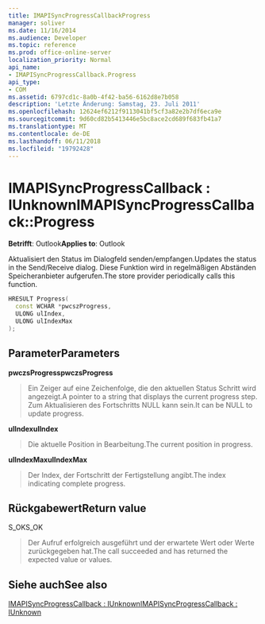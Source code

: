 ```yaml
---
title: IMAPISyncProgressCallbackProgress
manager: soliver
ms.date: 11/16/2014
ms.audience: Developer
ms.topic: reference
ms.prod: office-online-server
localization_priority: Normal
api_name:
- IMAPISyncProgressCallback.Progress
api_type:
- COM
ms.assetid: 6797cd1c-8a0b-4f42-ba56-6162d8e7b058
description: 'Letzte Änderung: Samstag, 23. Juli 2011'
ms.openlocfilehash: 12624ef6212f9113041bf5cf3a82e2b7df6eca9e
ms.sourcegitcommit: 9d60cd82b5413446e5bc8ace2cd689f683fb41a7
ms.translationtype: MT
ms.contentlocale: de-DE
ms.lasthandoff: 06/11/2018
ms.locfileid: "19792428"
---
```

# <a name="imapisyncprogresscallbackprogress"></a><span data-ttu-id="61a8c-103">IMAPISyncProgressCallback : IUnknown</span><span class="sxs-lookup"><span data-stu-id="61a8c-103">IMAPISyncProgressCallback::Progress</span></span>

  
  
<span data-ttu-id="61a8c-104">**Betrifft**: Outlook</span><span class="sxs-lookup"><span data-stu-id="61a8c-104">**Applies to**: Outlook</span></span> 
  
<span data-ttu-id="61a8c-105">Aktualisiert den Status im Dialogfeld senden/empfangen.</span><span class="sxs-lookup"><span data-stu-id="61a8c-105">Updates the status in the Send/Receive dialog.</span></span> <span data-ttu-id="61a8c-106">Diese Funktion wird in regelmäßigen Abständen Speicheranbieter aufgerufen.</span><span class="sxs-lookup"><span data-stu-id="61a8c-106">The store provider periodically calls this function.</span></span>
  
```cpp
HRESULT Progress(
  const WCHAR *pwcszProgress, 
  ULONG ulIndex, 
  ULONG ulIndexMax
);
```

## <a name="parameters"></a><span data-ttu-id="61a8c-107">Parameter</span><span class="sxs-lookup"><span data-stu-id="61a8c-107">Parameters</span></span>

 <span data-ttu-id="61a8c-108">**pwczsProgress**</span><span class="sxs-lookup"><span data-stu-id="61a8c-108">**pwczsProgress**</span></span>
  
> <span data-ttu-id="61a8c-109">Ein Zeiger auf eine Zeichenfolge, die den aktuellen Status Schritt wird angezeigt.</span><span class="sxs-lookup"><span data-stu-id="61a8c-109">A pointer to a string that displays the current progress step.</span></span> <span data-ttu-id="61a8c-110">Zum Aktualisieren des Fortschritts NULL kann sein.</span><span class="sxs-lookup"><span data-stu-id="61a8c-110">It can be NULL to update progress.</span></span>
    
 <span data-ttu-id="61a8c-111">**ulIndex**</span><span class="sxs-lookup"><span data-stu-id="61a8c-111">**ulIndex**</span></span>
  
> <span data-ttu-id="61a8c-112">Die aktuelle Position in Bearbeitung.</span><span class="sxs-lookup"><span data-stu-id="61a8c-112">The current position in progress.</span></span>
    
 <span data-ttu-id="61a8c-113">**ulIndexMax**</span><span class="sxs-lookup"><span data-stu-id="61a8c-113">**ulIndexMax**</span></span>
  
> <span data-ttu-id="61a8c-114">Der Index, der Fortschritt der Fertigstellung angibt.</span><span class="sxs-lookup"><span data-stu-id="61a8c-114">The index indicating complete progress.</span></span>
    
## <a name="return-value"></a><span data-ttu-id="61a8c-115">Rückgabewert</span><span class="sxs-lookup"><span data-stu-id="61a8c-115">Return value</span></span>

<span data-ttu-id="61a8c-116">S_OK</span><span class="sxs-lookup"><span data-stu-id="61a8c-116">S_OK</span></span> 
  
> <span data-ttu-id="61a8c-117">Der Aufruf erfolgreich ausgeführt und der erwartete Wert oder Werte zurückgegeben hat.</span><span class="sxs-lookup"><span data-stu-id="61a8c-117">The call succeeded and has returned the expected value or values.</span></span>
    
## <a name="see-also"></a><span data-ttu-id="61a8c-118">Siehe auch</span><span class="sxs-lookup"><span data-stu-id="61a8c-118">See also</span></span>



[<span data-ttu-id="61a8c-119">IMAPISyncProgressCallback : IUnknown</span><span class="sxs-lookup"><span data-stu-id="61a8c-119">IMAPISyncProgressCallback : IUnknown</span></span>](imapisyncprogresscallbackiunknown.md)

